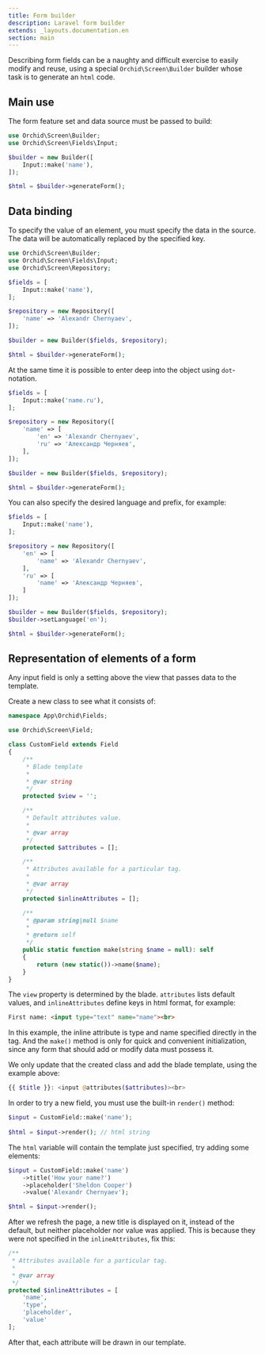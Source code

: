 ```yaml
---
title: Form builder
description: Laravel form builder
extends: _layouts.documentation.en
section: main
---
```



Describing form fields can be a naughty and difficult exercise to easily modify and reuse, using a special `Orchid\Screen\Builder` builder whose task is to generate an `html` code.

## Main use

The form feature set and data source must be passed to build:

```php
use Orchid\Screen\Builder;
use Orchid\Screen\Fields\Input;

$builder = new Builder([
    Input::make('name'),
]);

$html = $builder->generateForm();
```


## Data binding

To specify the value of an element, you must specify the data in the source.
The data will be automatically replaced by the specified key.

```php
use Orchid\Screen\Builder;
use Orchid\Screen\Fields\Input;
use Orchid\Screen\Repository;

$fields = [
    Input::make('name'),
];

$repository = new Repository([
    'name' => 'Alexandr Chernyaev',
]);

$builder = new Builder($fields, $repository);

$html = $builder->generateForm();
```

At the same time it is possible to enter deep into the object using `dot`-notation.

```php
$fields = [
    Input::make('name.ru'),
];

$repository = new Repository([
    'name' => [
        'en' => 'Alexandr Chernyaev',
        'ru' => 'Александр Черняев',
    ],
]);

$builder = new Builder($fields, $repository);

$html = $builder->generateForm();
```

You can also specify the desired language and prefix, for example:

```php
$fields = [
    Input::make('name'),
];

$repository = new Repository([
    'en' => [
        'name' => 'Alexandr Chernyaev',
    ],
    'ru' => [
        'name' => 'Александр Черняев',
    ]
]);

$builder = new Builder($fields, $repository);
$builder->setLanguage('en');

$html = $builder->generateForm();
```


## Representation of elements of a form

Any input field is only a setting above the view that passes data to the template.

Create a new class to see what it consists of:

```php
namespace App\Orchid\Fields;

use Orchid\Screen\Field;

class CustomField extends Field
{
    /**
     * Blade template
     * 
     * @var string
     */
    protected $view = '';

    /**
     * Default attributes value.
     *
     * @var array
     */
    protected $attributes = [];

    /**
     * Attributes available for a particular tag.
     *
     * @var array
     */
    protected $inlineAttributes = [];

    /**
     * @param string|null $name
     *
     * @return self
     */
    public static function make(string $name = null): self
    {
        return (new static())->name($name);
    }
}
```

The `view` property is determined by the blade.
`attributes` lists default values, and `inlineAttributes`
define keys in html format, for example:


```html
First name: <input type="text" name="name"><br>
```

In this example, the inline attribute is type and name specified directly in the tag.
And the `make()` method is only for quick and convenient initialization,
since any form that should add or modify data must possess it.

We only update that the created class and add the blade template, using the example above:

```php
{{ $title }}: <input @attributes($attributes)><br>
```

In order to try a new field, you must use the built-in `render()` method:

```php
$input = CustomField::make('name');
    
$html = $input->render(); // html string
```

The `html` variable will contain the template just specified, try adding some elements:

```php
$input = CustomField::make('name')
    ->title('How your name?')
    ->placeholder('Sheldon Cooper')
    ->value('Alexandr Chernyaev');

$html = $input->render();
```

After we refresh the page, a new title is displayed on it,
instead of the default, but neither placeholder nor value was applied.
This is because they were not specified in the `inlineAttributes`, fix this:

```php
/**
 * Attributes available for a particular tag.
 *
 * @var array
 */
protected $inlineAttributes = [
    'name',
    'type',
    'placeholder',
    'value'
];
```

After that, each attribute will be drawn in our template.
